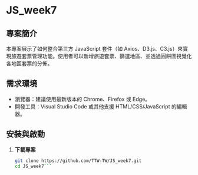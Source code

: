 # JS_week7

## 專案簡介
本專案展示了如何整合第三方 JavaScript 套件（如 Axios、D3.js、C3.js）來實現旅遊套票管理功能。使用者可以新增旅遊套票、篩選地區、並透過圓餅圖視覺化各地區套票的分佈。

## 需求環境
- 瀏覽器：建議使用最新版本的 Chrome、Firefox 或 Edge。
- 開發工具：Visual Studio Code 或其他支援 HTML/CSS/JavaScript 的編輯器。

## 安裝與啟動
1. **下載專案**
   ```bash
   git clone https://github.com/TTW-TW/JS_week7.git
   cd JS_week7```
